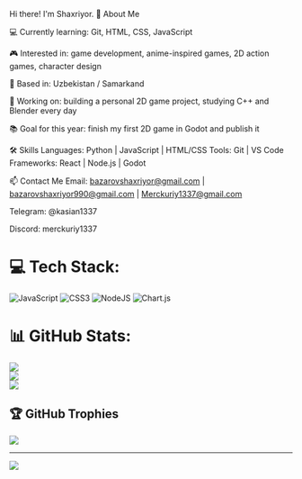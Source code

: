 Hi there! I'm Shaxriyor.
🎯 About Me

💻 Currently learning: Git, HTML, CSS, JavaScript

🎮 Interested in: game development, anime-inspired games, 2D action games, character design

📍 Based in: Uzbekistan / Samarkand

🧠 Working on: building a personal 2D game project, studying C++ and Blender every day

📚 Goal for this year: finish my first 2D game in Godot and publish it

🛠️ Skills
Languages:     Python | JavaScript | HTML/CSS
Tools:         Git | VS Code  
Frameworks:    React | Node.js | Godot

📫 Contact Me
Email: bazarovshaxriyor@gmail.com | bazarovshaxriyor990@gmail.com | Merckuriy1337@gmail.com

Telegram: @kasian1337

Discord: merckuriy1337


# 💻 Tech Stack:
![JavaScript](https://img.shields.io/badge/javascript-%23323330.svg?style=for-the-badge&logo=javascript&logoColor=%23F7DF1E) ![CSS3](https://img.shields.io/badge/css3-%231572B6.svg?style=for-the-badge&logo=css3&logoColor=white) ![NodeJS](https://img.shields.io/badge/node.js-6DA55F?style=for-the-badge&logo=node.js&logoColor=white) ![Chart.js](https://img.shields.io/badge/chart.js-F5788D.svg?style=for-the-badge&logo=chart.js&logoColor=white)
# 📊 GitHub Stats:
![](https://github-readme-stats.vercel.app/api?username=kasian1337&theme=dark&hide_border=false&include_all_commits=false&count_private=false)<br/>
![](https://nirzak-streak-stats.vercel.app/?user=kasian1337&theme=dark&hide_border=false)<br/>
![](https://github-readme-stats.vercel.app/api/top-langs/?username=kasian1337&theme=dark&hide_border=false&include_all_commits=false&count_private=false&layout=compact)

## 🏆 GitHub Trophies
![](https://github-profile-trophy.vercel.app/?username=kasian1337&theme=radical&no-frame=false&no-bg=true&margin-w=4)

---
[![](https://visitcount.itsvg.in/api?id=kasian1337&icon=0&color=0)](https://visitcount.itsvg.in)

<!-- Proudly created with GPRM ( https://gprm.itsvg.in ) -->
